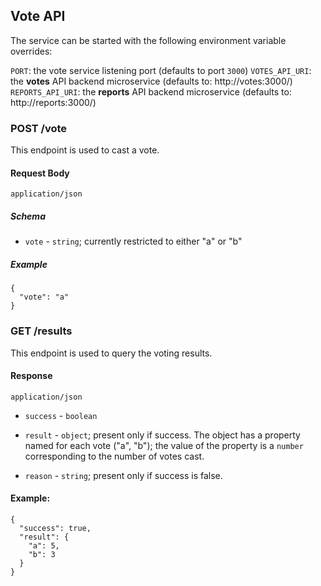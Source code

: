 ## Vote API

The service can be started with the following environment variable overrides:

`PORT`: the vote service listening port (defaults to port `3000`)
`VOTES_API_URI`: the **votes** API backend microservice (defaults to: http://votes:3000/)
`REPORTS_API_URI`: the **reports** API backend microservice (defaults to: http://reports:3000/)

### POST /vote

This endpoint is used to cast a vote.

#### Request Body

`application/json`

##### Schema

* `vote` - `string`; currently restricted to either "a" or "b"

##### Example

```
{
  "vote": "a"
}
```

### GET /results

This endpoint is used to query the voting results.

#### Response

`application/json`

* `success` - `boolean`

* `result` - `object`; present only if success. The object has a property named for each vote ("a", "b"); the value of the property is a `number` corresponding to the number of votes cast.

* `reason` - `string`; present only if success is false.

#### Example:

```
{
  "success": true,
  "result": {
    "a": 5,
    "b": 3
  }
}
```
